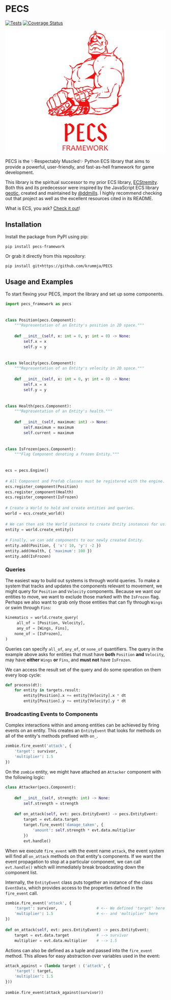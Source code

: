 # PECS
[![Tests](https://github.com/krummja/PECS/actions/workflows/main.yml/badge.svg)](https://github.com/krummja/PECS/actions/workflows/main.yml) [![Coverage Status](https://coveralls.io/repos/github/krummja/PECS/badge.svg?branch=master)](https://coveralls.io/github/krummja/PECS?branch=master)

![Armstrong](/static/lm_pecs_armstrong.png)

PECS is the ✨Respectably Muscled✨ Python ECS library that aims to provide a powerful, user-friendly, and fast-as-hell framework for game development.

This library is the spiritual successor to my prior ECS library, [ECStremity](https://github.com/krummja/ECStremity). Both this and its predecessor were inspired by the JavaScript ECS library [geotic](https://github.com/ddmills/geotic), created and maintained by [@ddmills](https://github.com/ddmills). I highly recommend checking out that project as well as the excellent resources cited in its README.

What is ECS, you ask? [Check it out](https://medium.com/ingeniouslysimple/entities-components-and-systems-89c31464240d)!

## Installation

Install the package from PyPI using pip:

```
pip install pecs-framework
```

Or grab it directly from this repository:

```
pip install git+https://github.com/krummja/PECS
```

## Usage and Examples

To start flexing your PECS, import the library and set up some components.

```python
import pecs_framework as pecs


class Position(pecs.Component):
    """Representation of an Entity's position in 2D space."""

    def __init__(self, x: int = 0, y: int = 0) -> None:
        self.x = x
        self.y = y
        
        
class Velocity(pecs.Component):
    """Representation of an Entity's velocity in 2D space."""
    
    def __init__(self, x: int = 0, y: int = 0) -> None:
        self.x = x
        self.y = y
        
        
class Health(pecs.Component):
    """Representation of an Entity's health."""
    
    def __init__(self, maximum: int) -> None:
        self.maximum = maximum
        self.current = maximum  
        
        
class IsFrozen(pecs.Component):
    """Flag Component denoting a frozen Entity."""


ecs = pecs.Engine()

# All Component and Prefab classes must be registered with the engine.
ecs.register_component(Position)
ecs.register_component(Health)
ecs.register_component(IsFrozen)

# Create a World to hold and create entities and queries.
world = ecs.create_world()

# We can then ask the World instance to create Entity instances for us.
entity = world.create_entity()

# Finally, we can add components to our newly created Entity.
entity.add(Position, { 'x': 10, 'y': -2 })
entity.add(Health, { 'maximum': 100 })
entity.add(IsFrozen)
```

### Queries

The easiest way to build out systems is through world queries. To make a system that tracks and updates the components relevant to movement, we might query for `Position` and `Velocity` components. Because we want our entities to move, we want to exclude those marked with the `IsFrozen` flag. Perhaps we also want to grab only those entities that can fly through `Wings` or swim through `Fins`: 

```python
kinematics = world.create_query(
     all_of = [Position, Velocity],
     any_of = [Wings, Fins],
    none_of = [IsFrozen],
)
```

Queries can specify `all_of`, `any_of`, or `none_of` quantifiers. The query in the example above asks for entities that must have **both** `Position` **and** `Velocity`, may have **either** `Wings` **or** `Fins`, and **must not** have `IsFrozen`.

We can access the result set of the query and do some operation on them every loop cycle:

```python
def process(dt):
    for entity in targets.result:
        entity[Position].x += entity[Velocity].x * dt
        entity[Position].y += entity[Velocity].y * dt
```

### Broadcasting Events to Components

Complex interactions within and among entities can be achieved by firing events on an entity. This creates an `EntityEvent` that looks for methods on all of the entity's methods prefixed with `on_`.

```python
zombie.fire_event('attack', {
    'target': survivor,
    'multiplier': 1.5
})
```

On the `zombie` entity, we might have attached an `Attacker` component with the following logic:

```python
class Attacker(pecs.Component):

    def __init__(self, strength: int) -> None:
        self.strength = strength

    def on_attack(self, evt: pecs.EntityEvent) -> pecs.EntityEvent:
        target = evt.data.target
        target.fire_event('damage_taken', {
            'amount': self.strength * evt.data.multiplier
        })
        evt.handle()
```

When we execute `fire_event` with the event name `attack`, the event system will find all `on_attack` methods on that entity's components. If we want the event propagation to stop at a particular component, we can call `evt.handle()` which will immediately break broadcasting down the component list.  

Internally, the `EntityEvent` class puts together an instance of the class `EventData`, which provides access to the properties defined in the `fire_event` call.

```python
zombie.fire_event('attack', {
    'target': survivor,                 # <-- We defined 'target' here
    'multiplier': 1.5                   # <-- and 'multiplier' here
})

def on_attack(self, evt: pecs.EntityEvent) -> pecs.EntityEvent:
    target = evt.data.target            # --> survivor
    multiplier = evt.data.multiplier    # --> 1.5
```

Actions can also be defined as a tuple and passed into the `fire_event` method. This allows for easy abstraction over variables used in the event:

```python
attack_against = (lambda target : ('attack', {
    'target': target,
    'multiplier': 1.5
}))

zombie.fire_event(attack_against(survivor))
```
